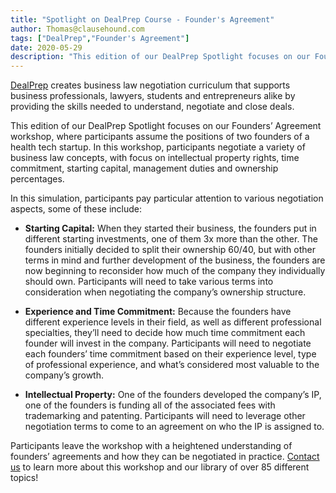 ```yaml
---
title: "Spotlight on DealPrep Course - Founder's Agreement"
author: Thomas@clausehound.com
tags: ["DealPrep","Founder's Agreement"]
date: 2020-05-29
description: "This edition of our DealPrep Spotlight focuses on our Founders’ Agreement workshop, where participants assume the positions of two founders of a health tech startup who negotiate legal concepts such as intellectual property rights, time commitment, starting capital, management duties and ownership percentages"
---
```


[DealPrep](https://www.dealprep.co/) creates business law negotiation curriculum that supports business professionals, lawyers, students and entrepreneurs alike by providing the skills needed to understand, negotiate and close deals. 

This edition of our DealPrep Spotlight focuses on our Founders’ Agreement workshop, where participants assume the positions of two founders of a health tech startup. In this workshop, participants negotiate a variety of business law concepts, with focus on intellectual property rights, time commitment, starting capital, management duties and ownership percentages. 

In this simulation, participants pay particular attention to various negotiation aspects, some of these include:

* **Starting Capital:** When they started their business, the founders put in different starting investments, one of them 3x more than the other. The founders initially decided to split their ownership 60/40, but with other terms in mind and further development of the business, the founders are now beginning to reconsider how much of the company they individually should own. Participants will need to take various terms into consideration when negotiating the company’s ownership structure.

* **Experience and Time Commitment:** Because the founders have different experience levels in their field, as well as different professional specialties, they’ll need to decide how much time commitment each founder will invest in the company. Participants will need to negotiate each founders’ time commitment based on their experience level, type of professional experience, and what’s considered most valuable to the company’s growth.

* **Intellectual Property:** One of the founders developed the company’s IP, one of the founders is funding all of the associated fees with trademarking and patenting. Participants will need to leverage other negotiation terms to come to an agreement on who the IP is assigned to.


Participants leave the workshop with a heightened understanding of founders’ agreements and how they can be negotiated in practice. [Contact us](https://calendly.com/maxmessenger/30) to learn more about this workshop and our library of over 85 different topics!
